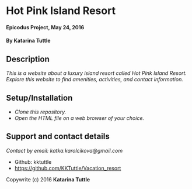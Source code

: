 # **Hot Pink Island Resort**

#### Epicodus Project, May 24, 2016

#### **By Katarina Tuttle**

## Description

_This is a website about a luxury island resort called Hot Pink Island Resort. Explore this website to find amenities, activities, and contact information._

## Setup/Installation

* _Clone this repository._
* _Open the HTML file on a web browser of your choice._

## Support and contact details

_Contact by email: katka.karolcikova@gmail.com_
* Github: kktuttle
* https://github.com/KKTuttle/Vacation_resort

Copywrite (c) 2016 **Katarina Tuttle**
